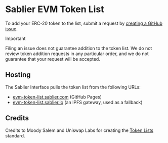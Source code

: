 # Sablier EVM Token List

To add your ERC-20 token to the list, submit a request by
[creating a GitHub issue](https://github.com/sablier-labs/evm-token-list/issues/new?assignees=&labels=token+request&template=token-request.md&title=Add+%7BTOKEN_SYMBOL%7D%3A+%7BTOKEN_NAME%7D).

> [!IMPORTANT]
>
> Filing an issue does not guarantee addition to the token list. We do not review token addition requests in any
> particular order, and we do not guarantee that your request will be accepted.

## Hosting

The Sablier Interface pulls the token list from the following URLs:

- [evm-token-list.sablier.com](https://evm-token-list.sablier.com/tokenlist.json) (GitHub Pages)
- [evm-token-list.sablier.io](https://evm-token-list.sablier.io) (an IPFS gateway, used as a fallback)

## Credits

Credits to Moody Salem and Uniswap Labs for creating the [Token Lists](https://github.com/Uniswap/token-lists) standard.
